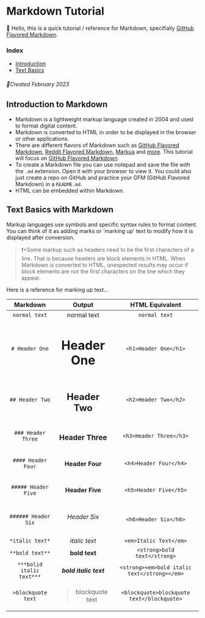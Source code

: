 # Markdown Tutorial 
:wave: Hello, this is a quick tutorial / reference for Markdown, specifially [GitHub Flavored Markdown](https://github.github.com/gfm/).

### Index
- [Introduction](#introduction-to-markdown)
- [Text Basics](#text-basics-with-markdown)

###### :calendar:Created February 2023

## Introduction to Markdown

- Markdown is a lightweight markup language created in 2004 and used to format digital content.
- Markdown is converted to HTML in order to be displayed in the browser or other applications. 
- There are different flavors of Markdown such as [GitHub Flavored Markdown](https://github.github.com/gfm/), [Reddit Flavored Markdown](https://www.reddit.com/wiki/markdown/), [Markua](http://markua.com/#the-magical-typewriter-m-) and [more](https://en.wikipedia.org/wiki/Markdown#Variants). This tutorial will focus on [GitHub Flavored Markdown](https://github.github.com/gfm/).
- To create a Markdown file you can use notepad and save the file with the `.md` extension. Open it with your browser to view it. You could also just create a repo on GitHub and practice your GFM (GitHub Flavored Markdown) in a `README.md`.
- HTML can be embedded within Markdown.

## Text Basics with Markdown

Markup languages use symbols and specific syntax rules to format content. You can think of it as adding marks or 'marking up' 
text to modify how it is displayed after conversion.

>:exclamation:+Some markup such as headers need to be the first characters of a line. That is because headers are block elements in HTML. When Markdown is converted to HTML, unexpected results may occur if block elements are not the first characters on the line which they appear.

Here is a reference for marking up text...

| Markdown | Output | HTML Equivalent |
|:--------:|:------:|:---------------:|
| `normal text` | normal text | `normal text` |
|`# Header One`| <h1>Header One</h1> | `<h1>Header One</h1>`|
|`## Header Two`| <h2>Header Two</h2> | `<h2>Header Two</h2>`|
|`### Header Three` | <h3> Header Three </h3> | `<h3>Header Three</h3>`|
|`#### Header Four`| <h4> Header Four </h4> | `<h4>Header Four</h4>` |
|`##### Header Five`| <h4> Header Five </h5> | `<h5>Header Five</h5>`|
|`###### Header Six`| <h6> Header Six</h6> | `<h6>Header Six</h6>`|
|`*italic text*`| *italic text* | `<em>Italic Text</em>`
|`**bold text**`| **bold text** | `<strong>bold text</strong>`|
| `***bolid italic text***` | ***bold italic text*** | `<strong><em>bold italic text</strong></em>`|
|`>blockquote text` | <blockquote>blockquote text</blockquote> | `<blockquote>blockquote text</blockquote>`|
